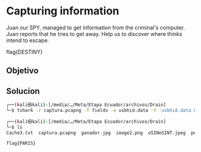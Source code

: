 # Capturing information
Juan our SPY, managed to get information from the criminal's computer. Juan reports that he tries to get away. Help us to discover where thinks intend to escape.

flag{DESTINY}
 
## Objetivo


## Solucion
```bash
┌──(kali㉿kali)-[/media/…/Meta/Etapa Ecuador/archivos/Drain]
└─$ tshark -r captura.pcapng -T fields -e usbhid.data -Y 'usbhid.data && usb.data_len==8 && usbhid.data!= 0000000000000000'|sed 's/.\{2\}/&:/g' > x
                                                                                                                                                            
┌──(kali㉿kali)-[/media/…/Meta/Etapa Ecuador/archivos/Drain]
└─$ ls                                                  
Cache3.txt  captura.pcapng  ganador.jpg  image2.png  oSINoSINT.jpeg  perro.jpg  x  you.png

```

```bandera
flag{PARIS}
```